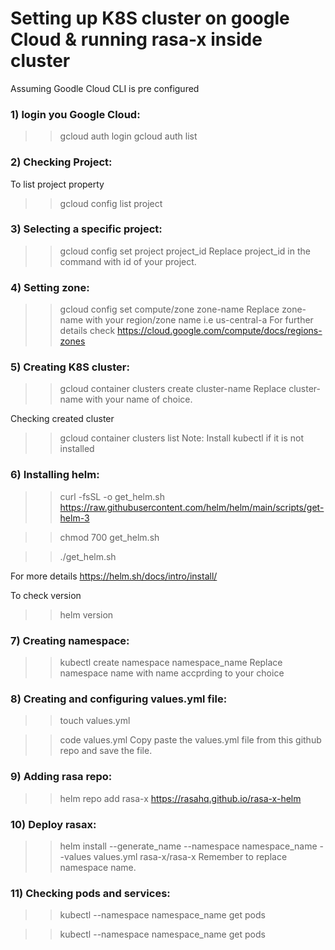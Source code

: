 # Setting up K8S cluster on google Cloud & running rasa-x inside cluster
Assuming Goodle Cloud CLI is pre configured
### 1) login you Google Cloud:
>>gcloud auth login
>>gcloud auth list
### 2) Checking Project:
To list project property
>> gcloud config list project
### 3) Selecting a specific project:
>> gcloud config  set project project_id
Replace project_id in the command with id of your project.
### 4) Setting zone:
>> gcloud config set compute/zone zone-name
Replace zone-name with your region/zone name i.e us-central-a
For further details check https://cloud.google.com/compute/docs/regions-zones
### 5) Creating K8S cluster:
>> gcloud container clusters create cluster-name
Replace cluster-name with your name of choice.
   
Checking created cluster
>> gcloud container clusters list
Note: Install kubectl if it is not installed
### 6) Installing helm:
>>curl -fsSL -o get_helm.sh https://raw.githubusercontent.com/helm/helm/main/scripts/get-helm-3


>>chmod 700 get_helm.sh


>>./get_helm.sh

For more details https://helm.sh/docs/intro/install/
  
To check version
>> helm version
### 7) Creating namespace:
>> kubectl create namespace namespace_name
Replace namespace name with name accprding to your choice
### 8) Creating and configuring values.yml file:
>> touch values.yml


>> code values.yml
Copy paste the values.yml file from this github repo and save the file.
### 9) Adding rasa repo:
>> helm repo add rasa-x https://rasahq.github.io/rasa-x-helm
### 10) Deploy rasax:
>> helm install --generate_name --namespace namespace_name --values values.yml rasa-x/rasa-x
Remember to replace namespace name.
### 11) Checking pods and services:
>> kubectl --namespace namespace_name get pods
   
   >> kubectl --namespace namespace_name get pods
    
    
  
